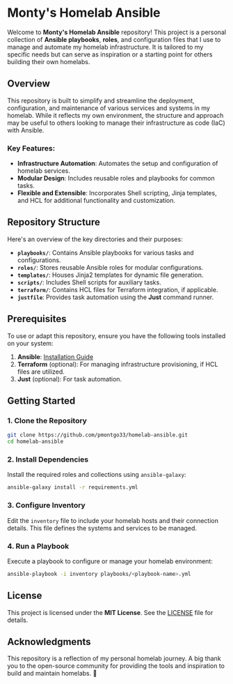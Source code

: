# Monty's Homelab Ansible

Welcome to **Monty's Homelab Ansible** repository! This project is a personal collection of **Ansible playbooks**, **roles**, and configuration files that I use to manage and automate my homelab infrastructure. It is tailored to my specific needs but can serve as inspiration or a starting point for others building their own homelabs.

## Overview

This repository is built to simplify and streamline the deployment, configuration, and maintenance of various services and systems in my homelab. While it reflects my own environment, the structure and approach may be useful to others looking to manage their infrastructure as code (IaC) with Ansible.

### Key Features:
- **Infrastructure Automation**: Automates the setup and configuration of homelab services.
- **Modular Design**: Includes reusable roles and playbooks for common tasks.
- **Flexible and Extensible**: Incorporates Shell scripting, Jinja templates, and HCL for additional functionality and customization.

## Repository Structure

Here's an overview of the key directories and their purposes:

- **`playbooks/`**: Contains Ansible playbooks for various tasks and configurations.
- **`roles/`**: Stores reusable Ansible roles for modular configurations.
- **`templates/`**: Houses Jinja2 templates for dynamic file generation.
- **`scripts/`**: Includes Shell scripts for auxiliary tasks.
- **`terraform/`**: Contains HCL files for Terraform integration, if applicable.
- **`justfile`**: Provides task automation using the **Just** command runner.

## Prerequisites

To use or adapt this repository, ensure you have the following tools installed on your system:

1. **Ansible**: [Installation Guide](https://docs.ansible.com/ansible/latest/installation_guide/index.html)
2. **Terraform** (optional): For managing infrastructure provisioning, if HCL files are utilized.
3. **Just** (optional): For task automation.

## Getting Started

### 1. Clone the Repository
```bash
git clone https://github.com/pmontgo33/homelab-ansible.git
cd homelab-ansible
```

### 2. Install Dependencies
Install the required roles and collections using `ansible-galaxy`:
```bash
ansible-galaxy install -r requirements.yml
```

### 3. Configure Inventory
Edit the `inventory` file to include your homelab hosts and their connection details. This file defines the systems and services to be managed.

### 4. Run a Playbook
Execute a playbook to configure or manage your homelab environment:
```bash
ansible-playbook -i inventory playbooks/<playbook-name>.yml
```

## License

This project is licensed under the **MIT License**. See the [LICENSE](LICENSE) file for details.

## Acknowledgments

This repository is a reflection of my personal homelab journey. A big thank you to the open-source community for providing the tools and inspiration to build and maintain homelabs. 🙌

